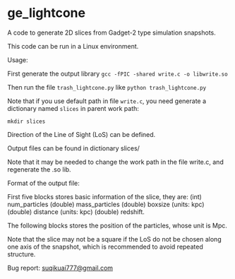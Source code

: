 **ge_lightcone**
=======================================================================================================================

A code to generate 2D slices from Gadget-2 type simulation snapshots.

This code can be run in a Linux environment. 

Usage:

First generate the output library
`gcc -fPIC -shared write.c -o libwrite.so`

Then run the file `trash_lightcone.py` like
`python trash_lightcone.py`

Note that if you use default path in file `write.c`, you need generate a dictionary named `slices` in parent work path:

`mkdir slices`

Direction of the Line of Sight (LoS) can be defined.

Output files can be found in dictionary slices/

Note that it may be needed to change the work path in the file write.c, and regenerate the .so lib.

Format of the output file:

  First five blocks stores basic information of the slice, they are:
(int) num_particles (double) mass_particles (double) boxsize (units: kpc) (double) distance (units: kpc) (double) redshift.

The following blocks stores the position of the particles, whose unit is Mpc.

Note that the slice may not be a square if the LoS do not be chosen along one axis of the snapshot, which is recommended to avoid repeated structure.

Bug report: suqikuai777@gmail.com
